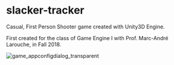 # slacker-tracker
Casual, First Person Shooter game created with Unity3D Engine. 

First created for the class of Game Engine I with Prof. Marc-André Larouche, in Fall 2018.

![game_appconfigdialog_transparent](https://user-images.githubusercontent.com/42902906/52214263-3a804600-285f-11e9-8735-75615aa6a165.png)
